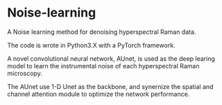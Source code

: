 # Noise-learning

A Noise learning method for denoising hyperspectral Raman data.

The code is wrote in Python3.X with a PyTorch framework.

A novel convolutional neural network, AUnet, is used as the deep learing model to learn the instrumental noise of each hyperspectral Raman microscopy.

The AUnet use 1-D Unet as the backbone, and synernize the spatial and channel attention module to optimize the network performance.
